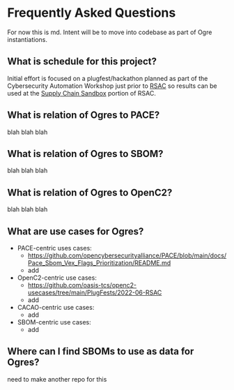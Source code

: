 # Frequently Asked Questions

For now this is md. Intent will be to move into codebase
as part of Ogre instantiations.

## What is schedule for this project?
Initial effort is focused on a plugfest/hackathon
planned as part of the
Cybersecurity Automation Workshop
just prior to
[RSAC](https://www.rsaconference.com/usa)
so results can be used at the
[Supply Chain Sandbox](https://supplychainsandbox.org/)
portion of RSAC.

## What is relation of Ogres to PACE?
blah blah blah

## What is relation of Ogres to SBOM?
blah blah blah

## What is relation of Ogres to OpenC2?
blah blah blah

## What are use cases for Ogres?
- PACE-centric uses cases:
   - https://github.com/opencybersecurityalliance/PACE/blob/main/docs/Pace_Sbom_Vex_Flags_Prioritization/README.md
   - add
- OpenC2-centric use cases:
   - https://github.com/oasis-tcs/openc2-usecases/tree/main/PlugFests/2022-06-RSAC
   - add
- CACAO-centric use cases:
   - add
- SBOM-centric use cases:
   - add

## Where can I find SBOMs to use as data for Ogres?
need to make another repo for this
